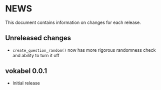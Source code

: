 # NEWS

This document contains information on changes for each release.

## Unreleased changes
- `create_question_random()` now has more rigorous randomness check and ability to turn it off

## vokabel 0.0.1
- Initial release
